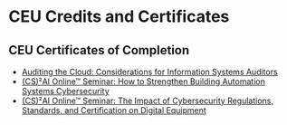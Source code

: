 <h1>CEU Credits and Certificates</h1>

<h2>CEU Certificates of Completion</h2>

- [Auditing the Cloud: Considerations for Information Systems Auditors](https://github.com/user-attachments/assets/e451c2a2-da8a-4f9b-b700-e172d1a28ec4)
- [(CS)²AI Online™ Seminar: How to Strengthen Building Automation Systems Cybersecurity](https://github.com/user-attachments/assets/5c12656c-e5ba-4a32-833e-5939f9ff3086)
- [(CS)²AI Online™ Seminar: The Impact of Cybersecurity Regulations, Standards, and Certification on Digital Equipment](https://github.com/user-attachments/assets/372f2cd5-0609-4d9f-9fc6-a92d4e65dfcb)
